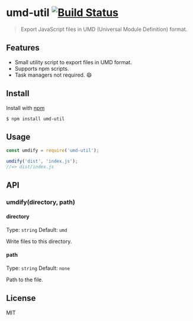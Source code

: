 # umd-util [![Build Status](https://travis-ci.com/jonkemp/umd-util.svg?branch=master)](https://travis-ci.com/jonkemp/umd-util)

> Export JavaScript files in UMD (Universal Module Definition) format.

## Features

- Small utility script to export files in UMD format.
- Supports npm scripts.
- Task managers not required. 😄


## Install

Install with [npm](https://npmjs.org/package/umd-util)

```
$ npm install umd-util
```


## Usage

```js
const umdify = require('umd-util');

umdify('dist', 'index.js');
//=> dist/index.js
```


## API

### umdify(directory, path)

#### directory

Type: `string`
Default: `umd`

Write files to this directory.

#### path

Type: `string`
Default: `none`

Path to the file.

## License

MIT
